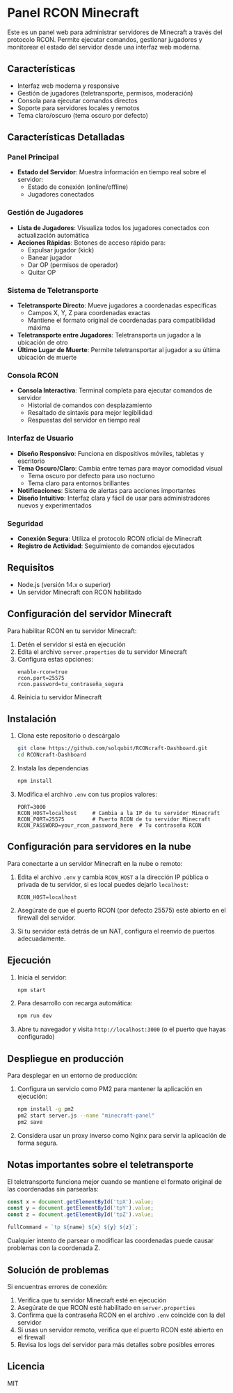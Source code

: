 # Panel RCON Minecraft

Este es un panel web para administrar servidores de Minecraft a través del protocolo RCON. Permite ejecutar comandos, gestionar jugadores y monitorear el estado del servidor desde una interfaz web moderna.

## Características

- Interfaz web moderna y responsive
- Gestión de jugadores (teletransporte, permisos, moderación)
- Consola para ejecutar comandos directos
- Soporte para servidores locales y remotos
- Tema claro/oscuro (tema oscuro por defecto)

## Características Detalladas

### Panel Principal
- **Estado del Servidor**: Muestra información en tiempo real sobre el servidor:
  - Estado de conexión (online/offline)
  - Jugadores conectados

### Gestión de Jugadores
- **Lista de Jugadores**: Visualiza todos los jugadores conectados con actualización automática
- **Acciones Rápidas**: Botones de acceso rápido para:
  - Expulsar jugador (kick)
  - Banear jugador
  - Dar OP (permisos de operador)
  - Quitar OP

### Sistema de Teletransporte
- **Teletransporte Directo**: Mueve jugadores a coordenadas específicas
  - Campos X, Y, Z para coordenadas exactas
  - Mantiene el formato original de coordenadas para compatibilidad máxima
- **Teletransporte entre Jugadores**: Teletransporta un jugador a la ubicación de otro
- **Último Lugar de Muerte**: Permite teletransportar al jugador a su última ubicación de muerte

### Consola RCON
- **Consola Interactiva**: Terminal completa para ejecutar comandos de servidor
  - Historial de comandos con desplazamiento
  - Resaltado de sintaxis para mejor legibilidad
  - Respuestas del servidor en tiempo real

### Interfaz de Usuario
- **Diseño Responsivo**: Funciona en dispositivos móviles, tabletas y escritorio
- **Tema Oscuro/Claro**: Cambia entre temas para mayor comodidad visual
  - Tema oscuro por defecto para uso nocturno
  - Tema claro para entornos brillantes
- **Notificaciones**: Sistema de alertas para acciones importantes
- **Diseño Intuitivo**: Interfaz clara y fácil de usar para administradores nuevos y experimentados

### Seguridad
- **Conexión Segura**: Utiliza el protocolo RCON oficial de Minecraft
- **Registro de Actividad**: Seguimiento de comandos ejecutados

## Requisitos

- Node.js (versión 14.x o superior)
- Un servidor Minecraft con RCON habilitado

## Configuración del servidor Minecraft

Para habilitar RCON en tu servidor Minecraft:

1. Detén el servidor si está en ejecución
2. Edita el archivo `server.properties` de tu servidor Minecraft
3. Configura estas opciones:
   ```
   enable-rcon=true
   rcon.port=25575
   rcon.password=tu_contraseña_segura
   ```
4. Reinicia tu servidor Minecraft

## Instalación

1. Clona este repositorio o descárgalo
   ```bash
   git clone https://github.com/solqubit/RCONcraft-Dashboard.git
   cd RCONcraft-Dashboard
   ```

2. Instala las dependencias
   ```bash
   npm install
   ```

3. Modifica el archivo `.env` con tus propios valores:
   ```
   PORT=3000
   RCON_HOST=localhost     # Cambia a la IP de tu servidor Minecraft
   RCON_PORT=25575         # Puerto RCON de tu servidor Minecraft
   RCON_PASSWORD=your_rcon_password_here  # Tu contraseña RCON
   ```

## Configuración para servidores en la nube

Para conectarte a un servidor Minecraft en la nube o remoto:

1. Edita el archivo `.env` y cambia `RCON_HOST` a la dirección IP pública o privada de tu servidor, si es local puedes dejarlo `localhost`:
   ```
   RCON_HOST=localhost
   ```

2. Asegúrate de que el puerto RCON (por defecto 25575) esté abierto en el firewall del servidor.

3. Si tu servidor está detrás de un NAT, configura el reenvío de puertos adecuadamente.

## Ejecución

1. Inicia el servidor:
   ```bash
   npm start
   ```

2. Para desarrollo con recarga automática:
   ```bash
   npm run dev
   ```

3. Abre tu navegador y visita `http://localhost:3000` (o el puerto que hayas configurado)

## Despliegue en producción

Para desplegar en un entorno de producción:

1. Configura un servicio como PM2 para mantener la aplicación en ejecución:
   ```bash
   npm install -g pm2
   pm2 start server.js --name "minecraft-panel"
   pm2 save
   ```

2. Considera usar un proxy inverso como Nginx para servir la aplicación de forma segura.

## Notas importantes sobre el teletransporte

El teletransporte funciona mejor cuando se mantiene el formato original de las coordenadas sin parsearlas:

```javascript
const x = document.getElementById('tpX').value;
const y = document.getElementById('tpY').value;
const z = document.getElementById('tpZ').value;

fullCommand = `tp ${name} ${x} ${y} ${z}`;
```

Cualquier intento de parsear o modificar las coordenadas puede causar problemas con la coordenada Z.

## Solución de problemas

Si encuentras errores de conexión:

1. Verifica que tu servidor Minecraft esté en ejecución
2. Asegúrate de que RCON esté habilitado en `server.properties`
3. Confirma que la contraseña RCON en el archivo `.env` coincide con la del servidor
4. Si usas un servidor remoto, verifica que el puerto RCON esté abierto en el firewall
5. Revisa los logs del servidor para más detalles sobre posibles errores

## Licencia

MIT
